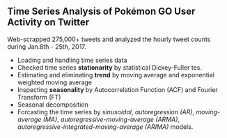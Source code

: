 ## Time Series Analysis of Pokémon GO User Activity on Twitter

Web-scrapped 275,000+ tweets and analyzed the hourly tweet counts during Jan.8th - 25th, 2017.

- Loading and handling time series data
- Checked time series **stationarity** by statistical Dickey-Fuller tes.
- Estimating and eliminating **trend** by moving average and exponential weighted moving average
- Inspecting **seasonality** by Autocorrelation Function (ACF) and Fourier Transform (FT)
- Seasonal decomposition
- Forcasting the time series by _sinusoidal_, _autoregression (AR)_, _moving-average (MA)_, _autoregressive-moving-average (ARMA)_, _autoregressive-integrated-moving-average (ARIMA)_ models.
